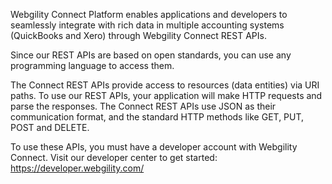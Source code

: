 Webgility Connect Platform enables applications and developers to seamlessly integrate with rich data in multiple accounting systems (QuickBooks and Xero) through Webgility Connect REST APIs.

Since our REST APIs are based on open standards, you can use any programming language to access them.

The Connect REST APIs provide access to resources (data entities) via URI paths. To use our REST APIs, your application will make HTTP requests and parse the responses. The Connect REST APIs use JSON as their communication format, and the standard HTTP methods like GET, PUT, POST and DELETE.

To use these APIs, you must have a developer account with Webgility Connect. Visit our developer center to get started: https://developer.webgility.com/
